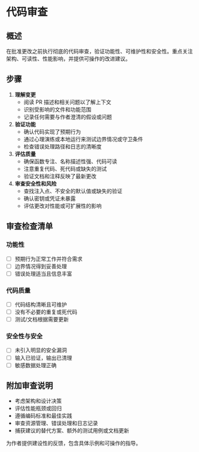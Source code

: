 # 代码审查

## 概述

在批准更改之前执行彻底的代码审查，验证功能性、可维护性和安全性。重点关注架构、可读性、性能影响，并提供可操作的改进建议。

## 步骤

1. **理解变更**
    - 阅读 PR 描述和相关问题以了解上下文
    - 识别受影响的文件和功能范围
    - 记录任何需要与作者澄清的假设或问题
2. **验证功能**
    - 确认代码实现了预期行为
    - 通过心理演练或本地运行来测试边界情况或守卫条件
    - 检查错误处理路径和日志的清晰度
3. **评估质量**
    - 确保函数专注、名称描述性强、代码可读
    - 注意重复代码、死代码或缺失的测试
    - 验证文档和注释反映了最新更改
4. **审查安全性和风险**
    - 查找注入点、不安全的默认值或缺失的验证
    - 确认密钥或凭证未暴露
    - 评估更改对性能或可扩展性的影响

## 审查检查清单

### 功能性

- [ ] 预期行为正常工作并符合需求
- [ ] 边界情况得到妥善处理
- [ ] 错误处理适当且信息丰富

### 代码质量

- [ ] 代码结构清晰且可维护
- [ ] 没有不必要的重复或死代码
- [ ] 测试/文档根据需要更新

### 安全性与安全

- [ ] 未引入明显的安全漏洞
- [ ] 输入已验证，输出已清理
- [ ] 敏感数据处理正确

## 附加审查说明

- 考虑架构和设计决策
- 评估性能瓶颈或回归
- 遵循编码标准和最佳实践
- 审查资源管理、错误处理和日志记录
- 捕获建议的替代方案、额外的测试用例或文档更新

为作者提供建设性的反馈，包含具体示例和可操作的指导。

